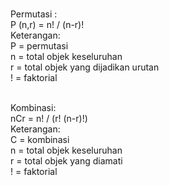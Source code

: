<br>Permutasi :
<br>P (n,r) = n! / (n-r)!
<br>Keterangan:
<br>P = permutasi
<br>n = total objek keseluruhan
<br>r = total objek yang dijadikan urutan
<br>! = faktorial

<br>Kombinasi:
<br>nCr = n! / (r! (n-r)!)
<br>Keterangan:
<br>C = kombinasi
<br>n = total objek keseluruhan
<br>r = total objek yang diamati
<br>! = faktorial
